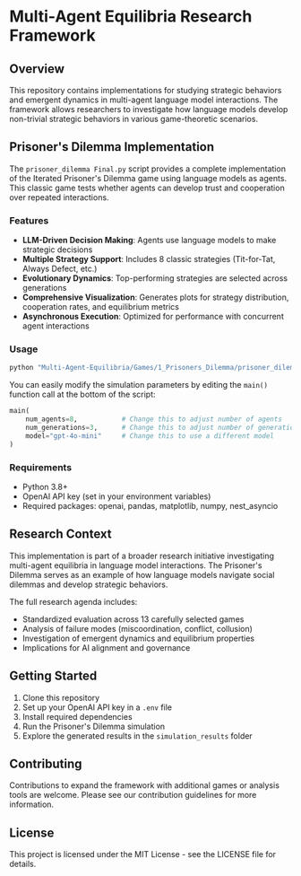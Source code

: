 



# Multi-Agent Equilibria Research Framework

## Overview

This repository contains implementations for studying strategic behaviors and emergent dynamics in multi-agent language model interactions. The framework allows researchers to investigate how language models develop non-trivial strategic behaviors in various game-theoretic scenarios.

## Prisoner's Dilemma Implementation

The `prisoner_dilemma Final.py` script provides a complete implementation of the Iterated Prisoner's Dilemma game using language models as agents. This classic game tests whether agents can develop trust and cooperation over repeated interactions.

### Features

- **LLM-Driven Decision Making**: Agents use language models to make strategic decisions
- **Multiple Strategy Support**: Includes 8 classic strategies (Tit-for-Tat, Always Defect, etc.)
- **Evolutionary Dynamics**: Top-performing strategies are selected across generations
- **Comprehensive Visualization**: Generates plots for strategy distribution, cooperation rates, and equilibrium metrics
- **Asynchronous Execution**: Optimized for performance with concurrent agent interactions

### Usage

```bash
python "Multi-Agent-Equilibria/Games/1_Prisoners_Dilemma/prisoner_dilemma Final.py"
```

You can easily modify the simulation parameters by editing the `main()` function call at the bottom of the script:

```python
main(
    num_agents=8,           # Change this to adjust number of agents
    num_generations=3,      # Change this to adjust number of generations
    model="gpt-4o-mini"     # Change this to use a different model
)
```

### Requirements

- Python 3.8+
- OpenAI API key (set in your environment variables)
- Required packages: openai, pandas, matplotlib, numpy, nest_asyncio

## Research Context

This implementation is part of a broader research initiative investigating multi-agent equilibria in language model interactions. The Prisoner's Dilemma serves as an example of how language models navigate social dilemmas and develop strategic behaviors.

The full research agenda includes:
- Standardized evaluation across 13 carefully selected games
- Analysis of failure modes (miscoordination, conflict, collusion)
- Investigation of emergent dynamics and equilibrium properties
- Implications for AI alignment and governance

## Getting Started

1. Clone this repository
2. Set up your OpenAI API key in a `.env` file
3. Install required dependencies
4. Run the Prisoner's Dilemma simulation
5. Explore the generated results in the `simulation_results` folder

## Contributing

Contributions to expand the framework with additional games or analysis tools are welcome. Please see our contribution guidelines for more information.

## License

This project is licensed under the MIT License - see the LICENSE file for details.

